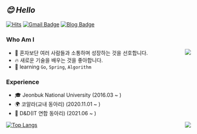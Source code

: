 ## _😊 Hello_
[![Hits](https://hits.seeyoufarm.com/api/count/incr/badge.svg?url=https%3A%2F%2Fgithub.com%2Fhaesoo9410&count_bg=%23EB8B10&title_bg=%23684327&icon=&icon_color=%23E7E7E7&title=VISIT&edge_flat=false)](https://github.com/soosungp33) 
[![Gmail Badge](https://img.shields.io/badge/Gmail-D14836?style=flat&logo=Gmail&logoColor=white)](mailto:soosungp33@gmail.com) 
[![Blog Badge](https://img.shields.io/badge/Blog-1eb031?style=flat&logoColor=white)](https://velog.io/@soosungp33) 

### Who Am I

<img align='right' src="https://github-readme-stats.vercel.app/api?username=soosungp33&show_icons=true&theme=radical">

- 🥇 혼자보단 여러 사람들과 소통하며 성장하는 것을 선호합니다.
- 🔥 새로운 기술을 배우는 것을 좋아합니다.
- 📕 learning `Go`, `Spring`, `Algorithm`

### Experience

- 🎓 Jeonbuk National University (2016.03 ~ )
- 🌍 코알라(교내 동아리) (2020.11.01 ~ )
- 🌱 D&D(IT 연합 동아리) (2021.06 ~ )

<img align='right' src="http://mazassumnida.wtf/api/v2/generate_badge?boj=dhoh33">

[![Top Langs](https://github-readme-stats.vercel.app/api/top-langs/?username=soosungp33&layout=compact)](https://github.com/soosungp33/github-readme-stats)

